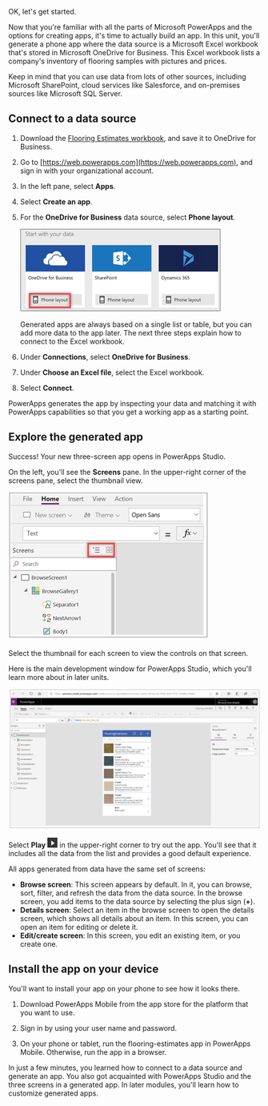 OK, let's get started.

Now that you're familiar with all the parts of Microsoft PowerApps and the options for creating apps, it's time to actually build an app. In this unit, you'll generate a phone app where the data source is a Microsoft Excel workbook that's stored in Microsoft OneDrive for Business. This Excel workbook lists a company's inventory of flooring samples with pictures and prices.

Keep in mind that you can use data from lots of other sources, including Microsoft SharePoint, cloud services like Salesforce, and on-premises sources like Microsoft SQL Server.

## Connect to a data source

1. Download the [Flooring Estimates workbook](https://az787822.vo.msecnd.net/documentation/get-started-from-data/FlooringEstimates.xlsx), and save it to OneDrive for Business.

1. Go to [https://web.powerapps.com](https://web.powerapps.com), and sign in with your organizational account.

1. In the left pane, select **Apps**.

1. Select **Create an app**.

1. For the **OneDrive for Business** data source, select **Phone layout**.

    ![Phone app from SharePoint list](../media/powerapps-start-excel.png)

    Generated apps are always based on a single list or table, but you can add more data to the app later. The next three steps explain how to connect to the Excel workbook.

1. Under **Connections**, select **OneDrive for Business**.
1. Under **Choose an Excel file**, select the Excel workbook.
1. Select **Connect**.

PowerApps generates the app by inspecting your data and matching it with PowerApps capabilities so that you get a working app as a starting point.

## Explore the generated app
Success! Your new three-screen app opens in PowerApps Studio.

On the left, you'll see the **Screens** pane. In the upper-right corner of the screens pane, select the thumbnail view.

![Toggle the view](../media/Powerapps-app-nav.png)

Select the thumbnail for each screen to view the controls on that screen. 

Here is the main development window for PowerApps Studio, which you'll learn more about in later units.

![The generated app](../media/powerapps-full-screen2.png)

Select **Play** ![Start app preview arrow](../media/powerapps-arrow.png) in the upper-right corner to try out the app. You'll see that it includes all the data from the list and provides a good default experience.

All apps generated from data have the same set of screens:

* **Browse screen**: This screen appears by default. In it, you can browse, sort, filter, and refresh the data from the data source. In the browse screen, you add items to the data source by selecting the plus sign (**+**).
* **Details screen**: Select an item in the browse screen to open the details screen, which shows all details about an item. In this screen, you can open an item for editing or delete it.
* **Edit/create screen**: In this screen, you edit an existing item, or you create one.

## Install the app on your device
You'll want to install your app on your phone to see how it looks there.

1. Download PowerApps Mobile from the app store for the platform that you want to use.

2. Sign in by using your user name and password.

3. On your phone or tablet, run the flooring-estimates app in PowerApps Mobile. Otherwise, run the app in a browser.

In just a few minutes, you learned how to connect to a data source and generate an app. You also got acquainted with PowerApps Studio and the three screens in a generated app. In later modules, you'll learn how to customize generated apps.